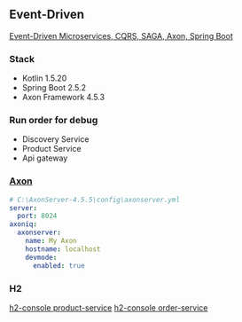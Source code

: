 ## Event-Driven

[Event-Driven Microservices, CQRS, SAGA, Axon, Spring Boot](https://www.udemy.com/course/spring-boot-microservices-cqrs-saga-axon-framework/)

### Stack

- Kotlin 1.5.20
- Spring Boot 2.5.2
- Axon Framework 4.5.3

### Run order for debug

- Discovery Service
- Product Service
- Api gateway

### [Axon](https://axoniq.io)

```yml
# C:\AxonServer-4.5.5\config\axonserver.yml
server:
  port: 8024
axoniq:
  axonserver:
    name: My Axon
    hostname: localhost
    devmode:
      enabled: true
```

### H2

[h2-console product-service](http://localhost:8082/product-service/h2-console)
[h2-console order-service](http://localhost:8082/order-service/h2-console)
